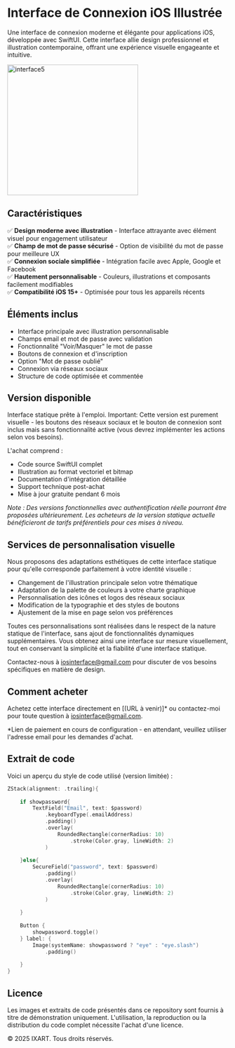 # Interface de Connexion iOS Illustrée
Une interface de connexion moderne et élégante pour applications iOS, développée avec SwiftUI. Cette interface allie design professionnel et illustration contemporaine, offrant une expérience visuelle engageante et intuitive.

<img width="298" alt="interface5" src="https://github.com/user-attachments/assets/944d87d2-b7d8-4344-a4ab-8d3b68309cde" />



## Caractéristiques
✅ **Design moderne avec illustration** - Interface attrayante avec élément visuel pour engagement utilisateur  
✅ **Champ de mot de passe sécurisé** - Option de visibilité du mot de passe pour meilleure UX  
✅ **Connexion sociale simplifiée** - Intégration facile avec Apple, Google et Facebook  
✅ **Hautement personnalisable** - Couleurs, illustrations et composants facilement modifiables  
✅ **Compatibilité iOS 15+** - Optimisée pour tous les appareils récents

## Éléments inclus
- Interface principale avec illustration personnalisable
- Champs email et mot de passe avec validation
- Fonctionnalité "Voir/Masquer" le mot de passe
- Boutons de connexion et d'inscription
- Option "Mot de passe oublié"
- Connexion via réseaux sociaux
- Structure de code optimisée et commentée

## Version disponible
Interface statique prête à l'emploi. Important: Cette version est purement visuelle - les boutons des réseaux sociaux et le bouton de connexion sont inclus mais sans fonctionnalité active (vous devrez implémenter les actions selon vos besoins).

L'achat comprend :
- Code source SwiftUI complet
- Illustration au format vectoriel et bitmap
- Documentation d'intégration détaillée
- Support technique post-achat
- Mise à jour gratuite pendant 6 mois

*Note : Des versions fonctionnelles avec authentification réelle pourront être proposées ultérieurement. Les acheteurs de la version statique actuelle bénéficieront de tarifs préférentiels pour ces mises à niveau.*

## Services de personnalisation visuelle
Nous proposons des adaptations esthétiques de cette interface statique pour qu'elle corresponde parfaitement à votre identité visuelle :
- Changement de l'illustration principale selon votre thématique
- Adaptation de la palette de couleurs à votre charte graphique
- Personnalisation des icônes et logos des réseaux sociaux
- Modification de la typographie et des styles de boutons
- Ajustement de la mise en page selon vos préférences

Toutes ces personnalisations sont réalisées dans le respect de la nature statique de l'interface, sans ajout de fonctionnalités dynamiques supplémentaires. Vous obtenez ainsi une interface sur mesure visuellement, tout en conservant la simplicité et la fiabilité d'une interface statique.

Contactez-nous à iosinterface@gmail.com pour discuter de vos besoins spécifiques en matière de design.

## Comment acheter
Achetez cette interface directement en [(URL à venir)]* ou contactez-moi pour toute question à iosinterface@gmail.com.

*Lien de paiement en cours de configuration - en attendant, veuillez utiliser l'adresse email pour les demandes d'achat.

## Extrait de code
Voici un aperçu du style de code utilisé (version limitée) :
```swift
ZStack(alignment: .trailing){
    
    if showpassword{
        TextField("Email", text: $password)
            .keyboardType(.emailAddress)
            .padding()
            .overlay(
                RoundedRectangle(cornerRadius: 10)
                    .stroke(Color.gray, lineWidth: 2)
            )
        
    }else{
        SecureField("password", text: $password)
            .padding()
            .overlay(
                RoundedRectangle(cornerRadius: 10)
                    .stroke(Color.gray, lineWidth: 2)
            )
            
    }
    
    Button {
        showpassword.toggle()
    } label: {
        Image(systemName: showpassword ? "eye" : "eye.slash")
            .padding()
    
    }
}
```

## Licence
Les images et extraits de code présentés dans ce repository sont fournis à titre de démonstration uniquement. L'utilisation, la reproduction ou la distribution du code complet nécessite l'achat d'une licence.

© 2025 IXART. Tous droits réservés.
